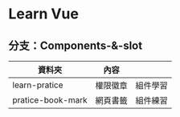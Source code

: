# Learn Vue

## 分支：Components-&-slot

| 資料夾             | 內容      |         |
| ----------------- | -------- | ------- |
| learn-pratice     | 權限徽章   | 組件學習 |
| pratice-book-mark | 網頁書籤   | 組件練習 |